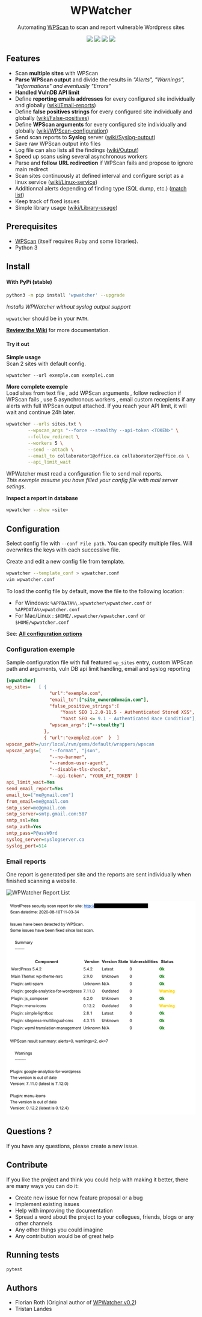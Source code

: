 


<h1 align="center">WPWatcher</h1>

<p align="center">
  Automating <a href="https://wpscan.org/" title="homepage" target="_blank">WPScan</a> to scan and report vulnerable Wordpress sites
  <br>
</p>

<p align="center">
  <a href="https://github.com/tristanlatr/WPWatcher/actions" target="_blank"><img src="https://github.com/tristanlatr/WPWatcher/workflows/test/badge.svg"></a>
  <a href="https://codecov.io/gh/tristanlatr/WPWatcher" target="_blank"><img src="https://codecov.io/gh/tristanlatr/WPWatcher/branch/master/graph/badge.svg"></a>
  <a href="https://pypi.org/project/WPWatcher/" target="_blank"><img src="https://badge.fury.io/py/wpwatcher.svg"></a>
  <a href="https://codeclimate.com/github/tristanlatr/WPWatcher" target="_blank"><img src="https://codeclimate.com/github/tristanlatr/WPWatcher/badges/gpa.svg"></a>

</p>

## Features
  - Scan **multiple sites** with WPScan
  - **Parse WPScan output** and divide the results in *"Alerts", "Warnings", "Informations" and eventually "Errors"*
  - **Handled VulnDB API limit**
  - Define **reporting emails addresses** for every configured site individually and globally ([wiki/Email-reports](https://github.com/tristanlatr/WPWatcher/wiki/Email-reports))
  - Define **false positives strings** for every configured site individually and globally ([wiki/False-positives](https://github.com/tristanlatr/WPWatcher/wiki/False-positives))
  - Define **WPScan arguments** for every configured site individually and globally ([wiki/WPScan-configuration](https://github.com/tristanlatr/WPWatcher/wiki/WPScan-configuration))
  - Send scan reports to **Syslog** server ([wiki/Syslog-output](https://github.com/tristanlatr/WPWatcher/wiki/Syslog-output))
  - Save raw WPScan output into files
  - Log file can also lists all the findings ([wiki/Output](https://github.com/tristanlatr/WPWatcher/wiki/Output))
  - Speed up scans using several asynchronous workers
  - Parse and **follow URL redirection** if WPScan fails and propose to ignore main redirect
  - Scan sites continuously at defined interval and configure script as a linux service ([wiki/Linux-service](https://github.com/tristanlatr/WPWatcher/wiki/Linux-service))
  - Additionnal alerts depending of finding type (SQL dump, etc.)  ([match list](https://github.com/tristanlatr/wpscan_out_parse#additionnal-alerts-strings))
  - Keep track of fixed issues
  - Simple library usage ([wiki/Library-usage](https://github.com/tristanlatr/WPWatcher/wiki/Library-usage))

## Prerequisites 
  - [WPScan](http://wpscan.org/) (itself requires Ruby and some libraries).   
  - Python 3

## Install
#### With PyPi (stable)

```bash
python3 -m pip install 'wpwatcher' --upgrade
```
*Installs WPWatcher without syslog output support*  

`wpwatcher` should be in your `PATH`.

**[Review the Wiki](https://github.com/tristanlatr/WPWatcher/wiki)** for more documentation.

#### Try it out

**Simple usage**  
Scan 2 sites with default config.

    wpwatcher --url exemple.com exemple1.com
    
**More complete exemple**  
Load sites from text file , add WPScan arguments , follow redirection if WPScan fails , use 5 asynchronous workers , email custom recepients if any alerts with full WPScan output attached. If you reach your API limit, it will wait and continue 24h later.

```bash
wpwatcher --urls sites.txt \
        --wpscan_args "--force --stealthy --api-token <TOKEN>" \
        --follow_redirect \
        --workers 5 \
        --send --attach \
        --email_to collaborator1@office.ca collaborator2@office.ca \
        --api_limit_wait
```

WPWatcher must read a configuration file to send mail reports.  
*This exemple assume you have filled your config file with mail server setings*.

**Inspect a report in database**

```bash
wpwatcher --show <site>
```

## Configuration

Select config file with `--conf File path`. You can specify multiple files. Will overwrites the keys with each successive file.  

Create and edit a new config file from template.

```bash
wpwatcher --template_conf > wpwatcher.conf
vim wpwatcher.conf
```

To load the config file by default, move the file to the following location:
  - For Windows: `%APPDATA%\.wpwatcher\wpwatcher.conf` or `%APPDATA%\wpwatcher.conf`
  - For Mac/Linux : `$HOME/.wpwatcher/wpwatcher.conf` or `$HOME/wpwatcher.conf`

See:
**[All configuration options](https://github.com/tristanlatr/WPWatcher/wiki/All-configuration-options)**

### Configuration exemple

Sample configuration file with full featured `wp_sites` entry, custom WPScan path and arguments, vuln DB api limit handling, email and syslog reporting

```ini
[wpwatcher]
wp_sites=   [ {   
                "url":"exemple.com",
                "email_to":["site_owner@domain.com"],
                "false_positive_strings":[
                    "Yoast SEO 1.2.0-11.5 - Authenticated Stored XSS",
                    "Yoast SEO <= 9.1 - Authenticated Race Condition"],
                "wpscan_args":["--stealthy"]
              },
              { "url":"exemple2.com"  }  ]
wpscan_path=/usr/local/rvm/gems/default/wrappers/wpscan
wpscan_args=[   "--format", "json",
                "--no-banner",
                "--random-user-agent", 
                "--disable-tls-checks",
                "--api-token", "YOUR_API_TOKEN" ]
api_limit_wait=Yes
send_email_report=Yes
email_to=["me@gmail.com"]
from_email=me@gmail.com
smtp_user=me@gmail.com
smtp_server=smtp.gmail.com:587
smtp_ssl=Yes
smtp_auth=Yes
smtp_pass=P@assW0rd
syslog_server=syslogserver.ca
syslog_port=514
```

### Email reports

One report is generated per site and the reports are sent individually when finished scanning a website.  

![WPWatcher Report List](https://github.com/tristanlatr/WPWatcher/raw/master/screens/wpwatcher-report-list.png "WPWatcher Report")

![WPWatcher Report](https://github.com/tristanlatr/WPWatcher/raw/master/screens/wpwatcher-report.png "WPWatcher Report")

## Questions ?
If you have any questions, please create a new issue.

## Contribute
If you like the project and think you could help with making it better, there are many ways you can do it:

- Create new issue for new feature proposal or a bug
- Implement existing issues
- Help with improving the documentation
- Spread a word about the project to your collegues, friends, blogs or any other channels
- Any other things you could imagine
- Any contribution would be of great help

## Running tests
```
pytest
```

## Authors
- Florian Roth (Original author of [WPWatcher v0.2](https://github.com/Neo23x0/WPWatcher))
- Tristan Landes
